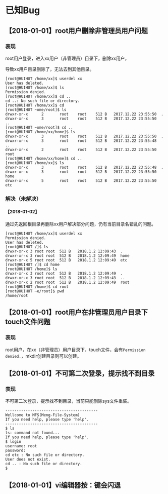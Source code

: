# 已知Bug

## 【2018-01-01】root用户删除非管理员用户问题

### 表现

root用户登录，进入xx用户（非管理员）目录下，删除xx用户，

导致xx用户目录删除了，无法去到其他目录。

```
[root@HUIHUT /home/xx]$ userdel xx
User has deleted.
[root@HUIHUT /home/xx]$ ls
Permission denied.
[root@HUIHUT /home/xx]$ cd ..
cd ..: No such file or directory.
[root@HUIHUT /home/xx]$ cd
[root@HUIHUT ~ome/root]$ ls
drwxr-xr-x      2       root    root    512 B   2017.12.22 23:55:50  .
drwxr-xr-x      3       root    root    512 B   2017.12.22 23:55:50  ..
[root@HUIHUT ~ome/root]$ cd ..
[root@HUIHUT /home/xx/home]$ ls
drwxr-xr-x      3       root    root    512 B   2017.12.22 23:55:50  .
drwxr-xr-x      3       root    root    512 B   2017.12.22 23:55:48  ..
drwxr-xr-x      2       root    root    512 B   2017.12.22 23:55:50  root
[root@HUIHUT /home/xx/home]$ cd ..
[root@HUIHUT /home/xx]$ ls
drwxr-xr-x      3       root    root    512 B   2017.12.22 23:55:48  .
drwxr-xr-x      3       root    root    512 B   2017.12.22 23:55:50  home
drwxr-xr-x      5       root    root    512 B   2017.12.22 23:55:50  etc
```

### 解决（未解决）

#### 【2018-01-02】

通过先返回根目录再删除xx用户解决部分问题，仍有当前目录名错乱的问题。

```
[root@HUIHUT /home/xx]$ userdel xx
Permission denied.
User has deleted.
[root@HUIHUT /]$ ls
drwxr-xr-x 3 root root  512 B   2018.1.2 12:09:43  .
drwxr-xr-x 3 root root  512 B   2018.1.2 12:09:49  home
drwxr-xr-x 5 root root  512 B   2018.1.2 12:09:49  etc
[root@HUIHUT /]$ cd home
[root@HUIHUT /home]$ ls
drwxr-xr-x 3 root root  512 B   2018.1.2 12:09:49  .
drwxr-xr-x 3 root root  512 B   2018.1.2 12:09:43  ..
drwxr-xr-x 2 root root  512 B   2018.1.2 12:09:49  root
[root@HUIHUT /home]$ cd root
[root@HUIHUT ~e/root]$ pwd
/home/root
```

## 【2018-01-01】root用户在非管理员用户目录下touch文件问题

### 表现

root用户，在xx（非管理员）用户目录下，touch文件，会有`Permission denied.`，mkdir创建目录则可以创建。

## 【2018-01-01】不可第二次登录，提示找不到目录

### 表现

不可第二次登录，提示找不到目录，当前只能删除sys文件重装。

```
-----------------------------------------
Wellcome to MFS(Meng-File-System)
If you need help, please type 'help'.
-----------------------------------------
$ ls
ls: command not found...
If you need help, please type 'help'.
$ login
username: root
password:
cd etc : No such file or directory.
User does not exist.
cd .. : No such file or directory.
$
```

## 【2018-01-01】vi编辑器按：键会闪退